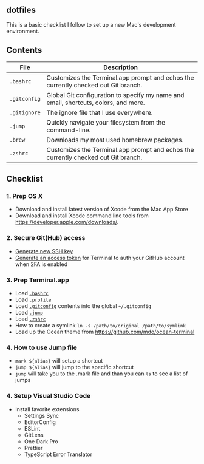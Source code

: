 ## dotfiles
This is a basic checklist I follow to set up a new Mac's development environment.

## Contents

| File | Description |
| --- | --- |
| `.bashrc` | Customizes the Terminal.app prompt and echos the currently checked out Git branch. |
| `.gitconfig` | Global Git configuration to specify my name and email, shortcuts, colors, and more. |
| `.gitignore` | The ignore file that I use everywhere. |
| `.jump` | Quickly navigate your filesystem from the command-line. |
| `.brew` | Downloads my most used homebrew packages. |
| `.zshrc` | Customizes the Terminal.app prompt and echos the currently checked out Git branch. |

## Checklist

### 1. Prep OS X

- Download and install latest version of Xcode from the Mac App Store
- Download and install Xcode command line tools from https://developer.apple.com/downloads/.

### 2. Secure Git(Hub) access

- [Generate new SSH key](https://help.github.com/articles/generating-ssh-keys/)
- [Generate an access token](https://help.github.com/articles/creating-an-access-token-for-command-line-use/) for Terminal to auth your GitHub account when 2FA is enabled

### 3. Prep Terminal.app

- Load [`.bashrc`](/master/.bashrc)
- Load [`.profile`](/master/.profile)
- Load [`.gitconfig`](/master/.gitconfig) contents into the global `~/.gitconfig`
- Load [`.jump`](/master/.jump)
- Load [`.zshrc`](/master/.zshrc)
- How to create a symlink `ln -s /path/to/original /path/to/symlink`
- Load up the Ocean theme from https://github.com/mdo/ocean-terminal

### 4. How to use Jump file
- `mark ${alias}` will setup a shortcut
- `jump ${alias}` will jump to the specific shortcut
- `jump` will take you to the .mark file and than you can `ls` to see a list of jumps

### 4. Setup Visual Studio Code
- Install favorite extensions
  - Settings Sync
  - EditorConfig
  - ESLint
  - GitLens
  - One Dark Pro
  - Prettier
  - TypeScript Error Translator
